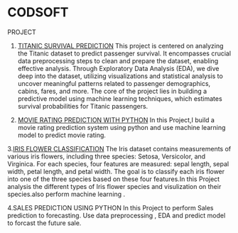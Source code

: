 # CODSOFT
PROJECT

1. [TITANIC SURVIVAL PREDICTION](https://github.com/Akashwadile21/CODSOFT/blob/main/Titanic_Survival_Prediction.ipynb)
This project is centered on analyzing the Titanic dataset to predict passenger survival. It encompasses crucial data preprocessing steps to clean and prepare the dataset, enabling effective analysis. Through Exploratory Data Analysis (EDA), we dive deep into the dataset, utilizing visualizations and statistical analysis to uncover meaningful patterns related to passenger demographics, cabins, fares, and more. The core of the project lies in building a predictive model using machine learning techniques, which estimates survival probabilities for Titanic passengers.

2. [MOVIE RATING PREDICTION WITH PYTHON](https://github.com/Akashwadile21/CODSOFT/blob/main/IMDB/IMDB_Indian_Movies.ipynb)
In this Project,I build a movie rating prediction system using python and use machine learning model to predict movie rating.

3.[IRIS FLOWER CLASSIFICATION](https://github.com/Akashwadile21/CODSOFT/blob/main/Iris_Project/Task_2.ipynb)
The Iris dataset contains measurements of various iris flowers, including three species: Setosa, Versicolor, and Virginica. For each species, four features are measured: sepal length, sepal width, petal length, and petal width. The goal is to classify each iris flower into one of the three species based on these four features.In this Project analysis the different types of Iris flower species and visulization on their species.also perform machine learning .

4.SALES PREDICTION USING PYTHON
In this Project to perform Sales prediction to forecasting. Use data preprocessing , EDA and predict model to forcast the future sale.

